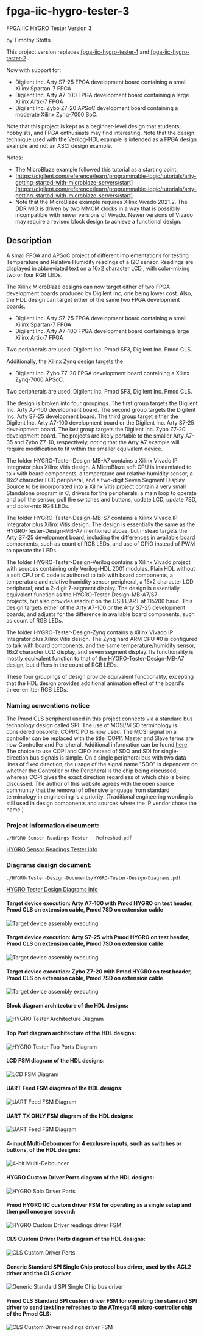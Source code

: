 # fpga-iic-hygro-tester-3

FPGA IIC HYGRO Tester Version 3

by Timothy Stotts

This project version replaces
[fpga-iic-hygro-tester-1](https://github.com/timothystotts/fpga-iic-hygro-tester-1)
and
[fpga-iic-hygro-tester-2](https://github.com/timothystotts/fpga-iic-hygro-tester-2)
.

Now with support for:

- Digilent Inc. Arty S7-25 FPGA development board containing a small Xilinx Spartan-7 FPGA
- Digilent Inc. Arty A7-100 FPGA development board containing a large Xilinx Artix-7 FPGA
- Digilent Inc. Zybo Z7-20 APSoC development board containing a moderate Xilinx Zynq-7000 SoC.

Note that this project is kept as a beginner-level design that students, hobbyists, and
FPGA enthusiasts may find interesting. Note that the design technique used with the Verilog-HDL
example is intended as a FPGA design example and not an ASCI design example.

Notes:
- The MicroBlaze example followed this tutorial as a starting point:
- [https://digilent.com/reference/learn/programmable-logic/tutorials/arty-getting-started-with-microblaze-servers/start](https://digilent.com/reference/learn/programmable-logic/tutorials/arty-getting-started-with-microblaze-servers/start)
- Note that the MicroBlaze example requires Xilinx Vivado 2021.2. The DDR MIG is driven by two MMCM clocks in a way that is possibily incompatible with newer versions of Vivado. Newer versions of Vivado may require a revised block design to achieve a functional design.

## Description
A small FPGA and APSoC project of different implementations for testing Temperature and Relative Humidity
readings of a I2C sensor. Readings are displayed in abbreviated text on a 16x2 character LCD,,
with color-mixing two or four RGB LEDs.

The Xilinx MicroBlaze designs can now target either of two FPGA development boards produced by Digilent Inc; one being
lower cost. Also, the HDL design can target either of the same two FPGA development boards.
- Digilent Inc. Arty S7-25 FPGA development board containing a small Xilinx Spartan-7 FPGA
- Digilent Inc. Arty A7-100 FPGA development board containing a large Xilinx Artix-7 FPGA

Two peripherals are used: Digilent Inc. Pmod SF3, Digilent Inc. Pmod CLS.

Additionally, the Xilinx Zynq design targets the
- Digilent Inc. Zybo Z7-20 FPGA development board containing a Xilinx Zynq-7000 APSoC.

Two peripherals are used: Digilent Inc. Pmod SF3, Digilent Inc. Pmod CLS.

The design is broken into four groupings.
The first group targets the Digilent Inc. Arty A7-100 development board.
The second group targets the Digilent Inc. Arty S7-25 development board.
The third group target either the
Digilent Inc. Arty A7-100 development board or
the Digilent Inc. Arty S7-25 development board.
The last group targets the Digilent Inc. Zybo Z7-20 development board.
The projects are likely portable to the smaller Arty A7-35 and Zybo Z7-10,
respectively, noting that the Arty A7 example will require modification to fit
within the smaller equivalent device.

The folder HYGRO-Tester-Design-MB-A7 contains a Xilinx Vivado IP Integrator plus
Xilinx Vitis design. A MicroBlaze soft CPU is instantiated to talk with board components,
a temperature and relative humidity sensor,
a 16x2 character LCD peripheral,
and a two-digit Seven Segment Display.
Source to be incorporated into a Xilinx Vitis project contain
a very small Standalone program in C; drivers
for the peripherals, a main loop to operate and poll the sensor,
poll the switches and buttons,
update LCD, update 7SD, and color-mix RGB LEDs.

The folder HYGRO-Tester-Design-MB-S7 contains a Xilinx Vivado IP Integrator plus
Xilinx Vitis design. The design is essentially the same as the HYGRO-Tester-Design-MB-A7 mentioned
above, but instead targets the Arty S7-25 development board, including the differences in available
board components, such as count of RGB LEDs, and use of GPIO instead of PWM to operate the LEDs.

The folder HYGRO-Tester-Design-Verilog contains a Xilinx Vivado project with sources
containing only Verilog-HDL 2001 modules. Plain HDL without a soft CPU or C code is authored to
talk with board components,
a temperature and relative humidity sensor peripheral,
a 16x2 character LCD peripheral,
and a 2-digit 7-segment display.
The design is essentially equivalent function as the HYGRO-Tester-Design-MB-A7/S7 \
projects, but also provides readout on the USB UART at 115200 baud.
This design targets either of the Arty A7-100 or the Arty S7-25
development boards, and adjusts for the difference in available board components, such as
count of RGB LEDs.

The folder HYGRO-Tester-Design-Zynq contains a Xilinx Vivado IP Integrator plus Xilinx Vitis
design. The Zynq hard ARM CPU #0 is configured to talk with board components,
and the same temperature/humidity sensor, 16x2 character LCD display, and seven segment display.
Its functionality is mostly equivalent function to that of the HYGRO-Tester-Design-MB-A7 design,
but differs in the count of RGB LEDs.

These four groupings of design provide equivalent functionality, excepting that the HDL design provides
additional animation effect of the board's three-emitter RGB LEDs.

### Naming conventions notice
The Pmod CLS peripheral used in this project connects via a standard bus technology design called SPI.
The use of MOSI/MISO terminology is considered obsolete. COPI/CIPO is now used. The MOSI signal on a
controller can be replaced with the title 'COPI'. Master and Slave terms are now Controller and Peripheral.
Additional information can be found [here](https://www.oshwa.org/a-resolution-to-redefine-spi-signal-names).
The choice to use COPI and CIPO instead of SDO and SDI for single-direction bus signals is simple.
On a single peripheral bus with two data lines of fixed direction, the usage of the signal name
"SDO" is dependent on whether the Controller or the Peripheral is the chip being discussed;
whereas COPI gives the exact direction regardless of which chip is being discussed. The author
of this website agrees with the open source community that the removal of offensive language from
standard terminology in engineering is a priority. (Traditional engineering wording is still used
in design components and sources where the IP vendor chose the name.)

### Project information document:
```
./HYGRO Sensor Readings Tester - Refreshed.pdf
```

[HYGRO Sensor Readings Tester info](https://github.com/timothystotts/fpga-iic-hygro-tester-3/blob/main/HYGRO%20Sensor%20Readings%20Tester%20-%20Refreshed.pdf)

### Diagrams design document:
```
./HYGRO-Tester-Design-Documents/HYGRO-Tester-Design-Diagrams.pdf
```

[HYGRO Tester Design Diagrams info](https://github.com/timothystotts/fpga-iic-hygro-tester-3/blob/main/HYGRO-Tester-Design-Documents/HYGRO-Tester-Design-Diagrams.pdf)

#### Target device execution: Arty A7-100 with Pmod HYGRO on test header, Pmod CLS on extension cable, Pmod 7SD on extension cable
![Target device assembly executing](https://github.com/timothystotts/fpga-iic-hygro-tester-3/blob/main/HYGRO-Tester-Design-Documents/img_iic-hygro-tester-artya7-executing-b-20230430.jpg)

#### Target device execution: Arty S7-25 with Pmod HYGRO on test header, Pmod CLS on extension cable, Pmod 7SD on extension cable
![Target device assembly executing](https://github.com/timothystotts/fpga-iic-hygro-tester-3/blob/main/HYGRO-Tester-Design-Documents/img_iic-hygro-tester-artys7-executing-b-20230430.jpg)

#### Target device execution: Zybo Z7-20 with Pmod HYGRO on test header, Pmod CLS on extension cable, Pmod 7SD on extension cable
![Target device assembly executing](https://github.com/timothystotts/fpga-iic-hygro-tester-3/blob/main/HYGRO-Tester-Design-Documents/img_iic-hygro-tester-zyboz7-executing-b-20230430.jpg)

#### Block diagram architecture of the HDL designs:
![HYGRO Tester Architecture Diagram](https://github.com/timothystotts/fpga-iic-hygro-tester-3/blob/main/HYGRO-Tester-Design-Documents/HYGRO-Tester-Design-Diagrams-Architecture%201.svg)

#### Top Port diagram architecture of the HDL designs:
![HYGRO Tester Top Ports Diagram](https://github.com/timothystotts/fpga-iic-hygro-tester-3/blob/main/HYGRO-Tester-Design-Documents/HYGRO-Tester-Design-Diagrams-Top-Ports.svg)

#### LCD FSM diagram of the HDL designs:
![LCD FSM Diagram](https://github.com/timothystotts/fpga-iic-hygro-tester-3/blob/main/HYGRO-Tester-Design-Documents/HYGRO-Tester-Design-Diagrams-LCD-FSM.svg)

#### UART Feed FSM diagram of the HDL designs:
![UART Feed FSM Diagram](https://github.com/timothystotts/fpga-iic-hygro-tester-3/blob/main/HYGRO-Tester-Design-Documents/HYGRO-Tester-Design-Diagrams-UARTfeed.svg)

#### UART TX ONLY FSM diagram of the HDL designs:
![UART Feed FSM Diagram](https://github.com/timothystotts/fpga-iic-hygro-tester-3/blob/main/HYGRO-Tester-Design-Documents/HYGRO-Tester-Design-Diagrams-UART-Tx-FSM.svg)

#### 4-input Multi-Debouncer for 4 exclusve inputs, such as switches or buttons, of the HDL designs:
![4-bit Multi-Debouncer](https://github.com/timothystotts/fpga-iic-hygro-tester-3/blob/main/HYGRO-Tester-Design-Documents/HYGRO-Tester-Design-Diagrams-multi-debounce.svg)

#### HYGRO Custom Driver Ports diagram of the HDL designs:
![HYGRO Solo Driver Ports](https://github.com/timothystotts/fpga-iic-hygro-tester-3/blob/main/HYGRO-Tester-Design-Documents/HYGRO-Tester-Design-Diagrams-HYGRO-Ports.svg)

#### Pmod HYGRO IIC custom driver FSM for operating as a single setup and then poll once per second:
![HYGRO Custom Driver readings driver FSM](https://github.com/timothystotts/fpga-iic-hygro-tester-3/blob/main/HYGRO-Tester-Design-Documents/HYGRO-Tester-Design-Diagrams-HYGRO%20FSM.svg)

#### CLS Custom Driver Ports diagram of the HDL designs:
![CLS Custom Driver Ports](https://github.com/timothystotts/fpga-iic-hygro-tester-3/blob/main/HYGRO-Tester-Design-Documents/HYGRO-Tester-Design-Diagrams-CLS-ports.svg)

#### Generic Standard SPI Single Chip protocol bus driver, used by the ACL2 driver and the CLS driver
![Generic Standard SPI Single Chip bus driver](https://github.com/timothystotts/fpga-iic-hygro-tester-3/blob/main/HYGRO-Tester-Design-Documents/HYGRO-Tester-Design-Diagrams-SPI-generic-FSM.svg)

#### Pmod CLS Standard SPI custom driver FSM for operating the standard SPI driver to send text line refreshes to the ATmega48 micro-controller chip of the Pmod CLS:
![CLS Custom Driver readings driver FSM](https://github.com/timothystotts/fpga-iic-hygro-tester-3/blob/main/HYGRO-Tester-Design-Documents/HYGRO-Tester-Design-Diagrams-CLS-driver-FSM.svg)
